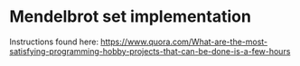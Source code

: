# Mendelbrot set implementation #

Instructions found here: https://www.quora.com/What-are-the-most-satisfying-programming-hobby-projects-that-can-be-done-is-a-few-hours
